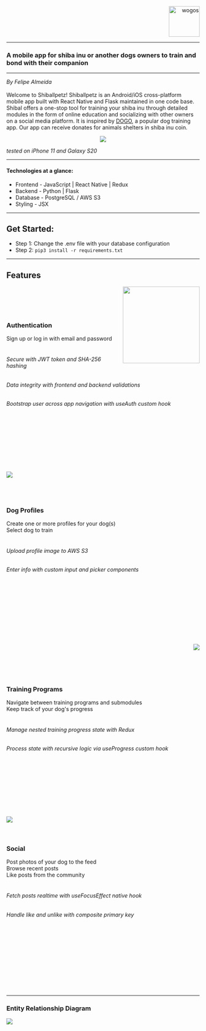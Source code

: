 <p align="right">
<!--    <a href="https://wogos.herokuapp.com/"> -->
      <img src="frontend/src/assets/logo.png" width="80px" alt="wogos"/>
<!--    </a> -->
</p>

---
### A mobile app for shiba inu or another dogs owners to train and bond with their companion

---
*By Felipe Almeida*<br><br>
Welcome to Shiballpetz! Shiballpetz is an Android/iOS cross-platform mobile app built with React Native and Flask maintained in one code base. Shibal offers a one-stop tool for training your shiba inu through detailed modules in the form of online education and socializing with other owners on a social media platform. It is inspired by [DOGO](https://dogo.app/), a popular dog training app. Our app can receive donates for animals shelters in shiba inu coin.

<p align="center">
      <img src="documentation/readme/welcome_screen.gif">
</p>

*tested on iPhone 11 and Galaxy S20*

---

#### Technologies at a glance:

- Frontend - JavaScript | React Native | Redux
- Backend - Python | Flask
- Database - PostgreSQL / AWS S3
- Styling - JSX

---

## Get Started:
- Step 1: Change the .env file with your database configuration
- Step 2: 
`pip3 install -r requirements.txt`

---

## Features<br>
<img margin-right="50px" src="documentation/readme/authentication.gif" align="right" width="200px"><br><br><br><br>
### Authentication<br>
Sign up or log in with email and password<br><br>
###### Secure with JWT token and SHA-256 hashing<br>
###### Data integrity with frontend and backend validations<br>
###### Bootstrap user across app navigation with useAuth custom hook<br><br><br><br><br><br><br><br><br>


<img src="documentation/readme/create_dog.gif" align="left"><br><br><br><br>
### Dog Profiles<br>
Create one or more profiles for your dog(s)<br>
Select dog to train<br><br>
###### Upload profile image to AWS S3<br>
###### Enter info with custom input and picker components<br><br><br><br><br><br><br><br><br><br>


<img margin-right="50px" src="documentation/readme/training.gif" align="right"><br><br><br><br><br>
### Training Programs<br>
Navigate between training programs and submodules<br>
Keep track of your dog's progress<br><br>
###### Manage nested training progress state with Redux<br>
###### Process state with recursive logic via useProgress custom hook<br><br><br><br><br><br><br><br><br>


<img src="documentation/readme/social.gif" align="left"><br><br><br>
### Social<br>
Post photos of your dog to the feed<br>
Browse recent posts<br>
Like posts from the community<br><br>
###### Fetch posts realtime with useFocusEffect native hook<br>
###### Handle like and unlike with composite primary key<br><br><br><br><br><br><br><br><br><br><br>


---
### Entity Relationship Diagram

<img src="documentation/Entity_Relationship_Diagram.png" />
